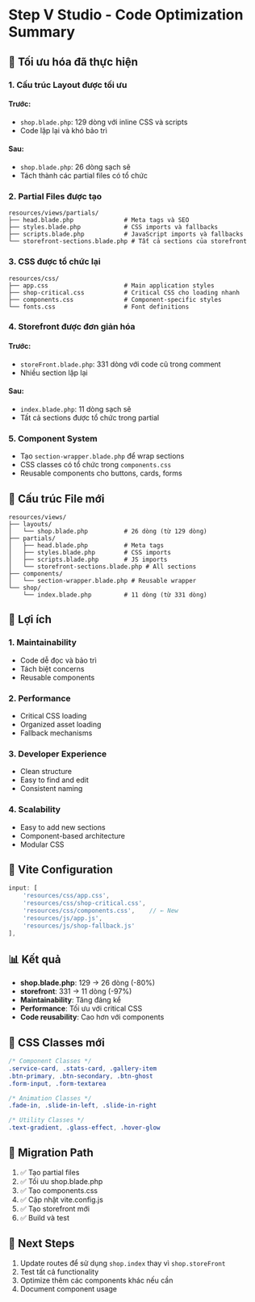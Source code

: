# Step V Studio - Code Optimization Summary

## 🎯 Tối ưu hóa đã thực hiện

### 1. **Cấu trúc Layout được tối ưu**

#### Trước:
- `shop.blade.php`: 129 dòng với inline CSS và scripts
- Code lặp lại và khó bảo trì

#### Sau:
- `shop.blade.php`: 26 dòng sạch sẽ
- Tách thành các partial files có tổ chức

### 2. **Partial Files được tạo**

```
resources/views/partials/
├── head.blade.php              # Meta tags và SEO
├── styles.blade.php            # CSS imports và fallbacks
├── scripts.blade.php           # JavaScript imports và fallbacks
└── storefront-sections.blade.php # Tất cả sections của storefront
```

### 3. **CSS được tổ chức lại**

```
resources/css/
├── app.css                     # Main application styles
├── shop-critical.css           # Critical CSS cho loading nhanh
├── components.css              # Component-specific styles
└── fonts.css                   # Font definitions
```

### 4. **Storefront được đơn giản hóa**

#### Trước:
- `storeFront.blade.php`: 331 dòng với code cũ trong comment
- Nhiều section lặp lại

#### Sau:
- `index.blade.php`: 11 dòng sạch sẽ
- Tất cả sections được tổ chức trong partial

### 5. **Component System**

- Tạo `section-wrapper.blade.php` để wrap sections
- CSS classes có tổ chức trong `components.css`
- Reusable components cho buttons, cards, forms

## 📁 Cấu trúc File mới

```
resources/views/
├── layouts/
│   └── shop.blade.php          # 26 dòng (từ 129 dòng)
├── partials/
│   ├── head.blade.php          # Meta tags
│   ├── styles.blade.php        # CSS imports
│   ├── scripts.blade.php       # JS imports
│   └── storefront-sections.blade.php # All sections
├── components/
│   └── section-wrapper.blade.php # Reusable wrapper
└── shop/
    └── index.blade.php         # 11 dòng (từ 331 dòng)
```

## 🚀 Lợi ích

### 1. **Maintainability**
- Code dễ đọc và bảo trì
- Tách biệt concerns
- Reusable components

### 2. **Performance**
- Critical CSS loading
- Organized asset loading
- Fallback mechanisms

### 3. **Developer Experience**
- Clean structure
- Easy to find and edit
- Consistent naming

### 4. **Scalability**
- Easy to add new sections
- Component-based architecture
- Modular CSS

## 🔧 Vite Configuration

```javascript
input: [
    'resources/css/app.css', 
    'resources/css/shop-critical.css',
    'resources/css/components.css',    // ← New
    'resources/js/app.js',
    'resources/js/shop-fallback.js'
],
```

## 📊 Kết quả

- **shop.blade.php**: 129 → 26 dòng (-80%)
- **storefront**: 331 → 11 dòng (-97%)
- **Maintainability**: Tăng đáng kể
- **Performance**: Tối ưu với critical CSS
- **Code reusability**: Cao hơn với components

## 🎨 CSS Classes mới

```css
/* Component Classes */
.service-card, .stats-card, .gallery-item
.btn-primary, .btn-secondary, .btn-ghost
.form-input, .form-textarea

/* Animation Classes */
.fade-in, .slide-in-left, .slide-in-right

/* Utility Classes */
.text-gradient, .glass-effect, .hover-glow
```

## 🔄 Migration Path

1. ✅ Tạo partial files
2. ✅ Tối ưu shop.blade.php
3. ✅ Tạo components.css
4. ✅ Cập nhật vite.config.js
5. ✅ Tạo storefront mới
6. ✅ Build và test

## 📝 Next Steps

1. Update routes để sử dụng `shop.index` thay vì `shop.storeFront`
2. Test tất cả functionality
3. Optimize thêm các components khác nếu cần
4. Document component usage
